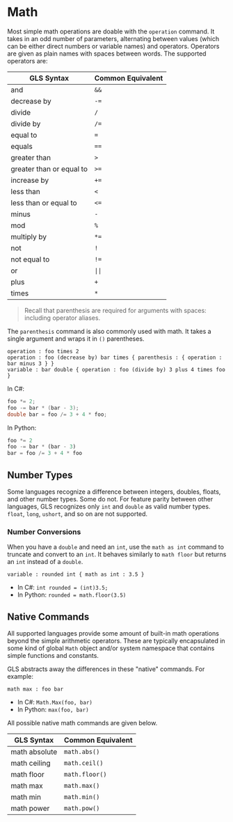 # Math

Most simple math operations are doable with the `operation` command.
It takes in an odd number of parameters, alternating between values (which can be either direct numbers or variable names) and operators.
Operators are given as plain names with spaces between words.
The supported operators are:

<table>
    <thead>
        <th>GLS Syntax</th>
        <th>Common Equivalent</th>
    </thead>
    <tbody>
        <tr>
            <td>and</td>
            <td><code>&&</code></td>
        </tr>
        <tr>
            <td>decrease by</td>
            <td><code>-=</code></td>
        </tr>
        <tr>
            <td>divide</td>
            <td><code>&#47;</code></td>
        </tr>
        <tr>
            <td>divide by</td>
            <td><code>&#47;=</code></td>
        </tr>
        <tr>
            <td>equal to</td>
            <td><code>=</code></td>
        </tr>
        <tr>
            <td>equals</td>
            <td><code>==</code></td>
        </tr>
        <tr>
            <td>greater than</td>
            <td><code>&gt;</code></td>
        </tr>
        <tr>
            <td>greater than or equal to</td>
            <td><code>&gt;=</code></td>
        </tr>
        <tr>
            <td>increase by</td>
            <td><code>+=</code></td>
        </tr>
        <tr>
            <td>less than</td>
            <td><code>&lt;</code></td>
        </tr>
        <tr>
            <td>less than or equal to</td>
            <td><code>&lt;=</code></td>
        </tr>
        <tr>
            <td>minus</td>
            <td><code>-</code></td>
        </tr>
        <tr>
            <td>mod</td>
            <td><code>%</code></td>
        </tr>
        <tr>
            <td>multiply by</td>
            <td><code>*=</code></td>
        </tr>
        <tr>
            <td>not</td>
            <td><code>!</code></td>
        </tr>
        <tr>
            <td>not equal to</td>
            <td><code>!=</code></td>
        </tr>
        <tr>
            <td>or</td>
            <td><code>||</code></td>
        </tr>
        <tr>
            <td>plus</td>
            <td><code>+</code></td>
        </tr>
        <tr>
            <td>times</td>
            <td><code>*</code></td>
        </tr>
    </tbody>
</table>

> Recall that parenthesis are required for arguments with spaces: including operator aliases.

The `parenthesis` command is also commonly used with math.
It takes a single argument and wraps it in `()` parentheses.

```gls
operation : foo times 2
operation : foo (decrease by) bar times { parenthesis : { operation : bar minus 3 } }
variable : bar double { operation : foo (divide by) 3 plus 4 times foo }
```

In C#:

```csharp
foo *= 2;
foo -= bar * (bar - 3);
double bar = foo /= 3 + 4 * foo;
```

In Python:

```python
foo *= 2
foo -= bar * (bar - 3)
bar = foo /= 3 + 4 * foo
```

## Number Types

Some languages recognize a difference between integers, doubles, floats, and other number types.
Some do not.
For feature parity between other languages, GLS recognizes only `int` and `double` as valid number types.
`float`, `long`, `ushort`, and so on are not supported.

### Number Conversions

When you have a `double` and need an `int`, use the `math as int` command to truncate and convert to an `int`.
It behaves similarly to `math floor` but returns an `int` instead of a `double`.

```gls
variable : rounded int { math as int : 3.5 }
```

* In C#: `int rounded = (int)3.5;`
* In Python: `rounded = math.floor(3.5)`

## Native Commands

All supported languages provide some amount of built-in math operations beyond the simple arithmetic operators.
These are typically encapsulated in some kind of global `Math` object and/or system namespace that contains simple functions and constants.

GLS abstracts away the differences in these "native" commands.
For example:

```gls
math max : foo bar
```

* In C#: `Math.Max(foo, bar)`
* In Python: `max(foo, bar)`

All possible native math commands are given below.

<table>
    <thead>
        <th>GLS Syntax</th>
        <th>Common Equivalent</th>
    </thead>
    <tbody>
        <tr>
            <td>math absolute</td>
            <td><code>math.abs()</code></td>
        </tr>
        <tr>
            <td>math ceiling</td>
            <td><code>math.ceil()</code></td>
        </tr>
        <tr>
            <td>math floor</td>
            <td><code>math.floor()</code></td>
        </tr>
        <tr>
            <td>math max</td>
            <td><code>math.max()</code></td>
        </tr>
        <tr>
            <td>math min</td>
            <td><code>math.min()</code></td>
        </tr>
        <tr>
            <td>math power</td>
            <td><code>math.pow()</code></td>
        </tr>
    </tbody>
</table>
